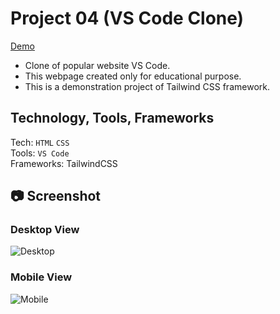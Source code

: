 # Project 04 (VS Code Clone)
[Demo]([www.netifly.app](https://stalwart-brioche-a54288.netlify.app/))
- Clone of popular website VS Code.
- This webpage created only for educational purpose.
- This is a demonstration project of Tailwind CSS framework.
## Technology, Tools, Frameworks
Tech: `HTML` `CSS` <br>
Tools: `VS Code` <br>
Frameworks: TailwindCSS

## 📷 Screenshot
### Desktop View
![Desktop]()

### Mobile View
![Mobile]()